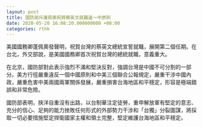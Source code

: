 ```yaml
---
layout: post
title: 國防部斥蓬佩奧祝賀蔡英文就職違一中原則
date: 2020-05-20 16:08:20.000000000 +08:00
categories: rthk
---
```


美國國務卿蓬佩奧發聲明，祝賀台灣的蔡英文總統宣誓就職，展開第二個任期。在台北，外交部說，是美國國務卿首次祝賀台灣的總統就職，意義重大。

在北京，國防部對此表示強烈不滿和堅決反對，強調台灣是中國不可分割的一部分。美方行徑嚴重違反一個中國原則和中美三個聯合公報規定，嚴重干涉中國內政，嚴重危害中美兩國兩軍關係發展，嚴重損害台海地區和平穩定，形容是極端錯誤和非常危險。

國防部表明，挾洋自重沒有出路，以台制華注定徒勞，重申解放軍有堅定的意志、充分的信心、足夠的能力挫敗任何形式的外部勢力干涉和「台獨」分裂圖謀，將採取一切必要措施堅定捍衛國家主權和領土完整，堅定維護台海地區和平穩定。
